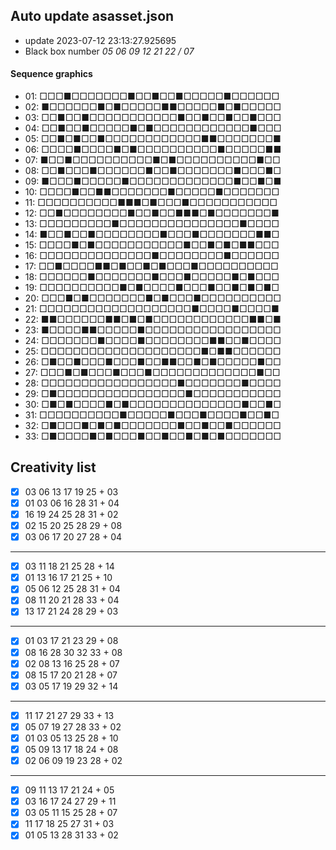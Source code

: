 ## Auto update asasset.json

* update 2023-07-12 23:13:27.925695
* Black box number _05 06 09 12 21 22 / 07_
#### Sequence graphics

* 01: □□□■□□□□□□□■□□■□□■□□□□□■□□□□□□
* 02: ■□□□□□□■□■□□□□□■■□□□□□■□■□□□□□
* 03: □□■□□■□□□□□□□□□□□■□□■□□■□□■□□□
* 04: □□■□□■□□□□□■□■□□□□□□□□□□□□■□□□
* 05: □□■□■□□■□□□□□□□□□□□□■■□□□□□□□■
* 06: □□□□■□□□□■□■□□□□□□□□□□■□□□□□■■
* 07: ■□□■□□□□□□□□□□■□■□□□□□□□□□□■□□
* 08: □□■□□□■□□□□□□■□□■□□□□□□□■□□□■□
* 09: ■□□□■□□□□□■□□□□□□□□□□□□□■□□■□■
* 10: □□□□■□□■■□□□□□□□■□□□□□■□□□□□□□
* 11: □□□□□□□□□□■■■□■□□□■□□□□□□□□□□□
* 12: □□■□□□□□□□□■□□■□□■■■□■□□□□□□□■
* 13: □□□□□□□□□■□□□□□□□□□□□□□□□■□□□□
* 14: ■□□■□□■□□□□□□□□■□□□■□□□□□□□■■□
* 15: □□□□■□■□□□□□□□□□□□■□□■□■□■■□□□
* 16: □□□□□□□□□□□□□□■□□□□□□□□■□□□□□□
* 17: □□■□□□□■■□■□□■□■□□□■□□□□□□□□□□
* 18: □□□□□□■□□□□□□□■□□□■□□□□□■□■□□□
* 19: □□□□□□□□□□■□■□□□□■□□□■□□■□■□■□
* 20: □□□■□■□□□□□□□■□■□□□■□□□□□□□□□□
* 21: □□□□□□□□□□□□□□□□□□□■□□□□■□□□□■
* 22: ■■□□□□□□■■□■□■□□□□□□□□□□□□■■□■
* 23: ■□□□□■■□□□□□■□□□□□□□□□□□□□□□□□
* 24: □□□□□□□■□□□□■□□□□□□□□■■□□■□□□□
* 25: □□□□□□□□□□□□□□□□□□□□■□■■□□□□□□
* 26: □■□□■□□□■□□□■□□■■□□■□■□□□□□■□□
* 27: □□□■□■□□□■□□□■□□□□□□□□□□□□□■□□
* 28: □□□□□□□□□□□□□□□□□■□□□□□□□■□□□□
* 29: □■□□□□□□□□□□□□□□□□■□□□□□□□□□□□
* 30: □■□■□□□□■□■□□□□□□□□□□□□□□■□□■□
* 31: □□□□□□□□□□■□□□□□■□□□■□□□□■□□■□
* 32: □■□□□■□■□■□□□□□□□■□□■□□■□□□□□□
* 33: □■□□□□■□■□□□■□□■□□■□■□■□□□□□□□
## Creativity list

- [x] 03 06 13 17 19 25 + 03
- [x] 01 03 06 16 28 31 + 04
- [x] 16 19 24 25 28 31 + 02
- [x] 02 15 20 25 28 29 + 08
- [x] 03 06 17 20 27 28 + 04
***
- [x] 03 11 18 21 25 28 + 14
- [x] 01 13 16 17 21 25 + 10
- [x] 05 06 12 25 28 31 + 04
- [x] 08 11 20 21 28 33 + 04
- [x] 13 17 21 24 28 29 + 03
***
- [x] 01 03 17 21 23 29 + 08
- [x] 08 16 28 30 32 33 + 08
- [x] 02 08 13 16 25 28 + 07
- [x] 08 15 17 20 21 28 + 07
- [x] 03 05 17 19 29 32 + 14
***
- [x] 11 17 21 27 29 33 + 13
- [x] 05 07 19 27 28 33 + 02
- [x] 01 03 05 13 25 28 + 10
- [x] 05 09 13 17 18 24 + 08
- [x] 02 06 09 19 23 28 + 02
***
- [x] 09 11 13 17 21 24 + 05
- [x] 03 16 17 24 27 29 + 11
- [x] 03 05 11 15 25 28 + 07
- [x] 11 17 18 25 27 31 + 03
- [x] 01 05 13 28 31 33 + 02
